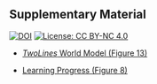 ## Supplementary Material

[![DOI](https://zenodo.org/badge/DOI/10.5281/zenodo.4717800.svg)](https://doi.org/10.5281/zenodo.4717800)
[![License: CC BY-NC 4.0](https://img.shields.io/badge/License-CC%20BY--NC%204.0-lightgrey.svg)](https://creativecommons.org/licenses/by-nc/4.0/)

 - [*TwoLines* World Model (Figure 13)](https://robert-lieck.github.io/emergence-of-symbols/two_lines/)

 - [Learning Progress (Figure 8)](https://robert-lieck.github.io/emergence-of-symbols/learning_progress)

